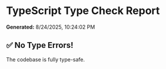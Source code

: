 # TypeScript Type Check Report

**Generated:** 8/24/2025, 10:24:02 PM

## ✅ No Type Errors!

The codebase is fully type-safe.

